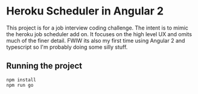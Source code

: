 Heroku Scheduler in Angular 2
======

This project is for a job interview coding challenge. The intent is to mimic
the heroku job scheduler add on. It focuses on the high level UX and omits much
of the finer detail. FWIW its also my first time using Angular 2 and typescript
so I'm probably doing some silly stuff.

Running the project
-----------------
    npm install
    npm run go
